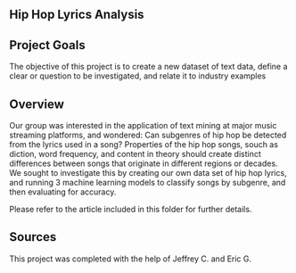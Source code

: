 ## Hip Hop Lyrics Analysis
## Project Goals
The objective of this project is to create a new dataset of text data, define a clear or question to be investigated, and relate it to industry examples

## Overview
Our group was interested in the application of text mining at major music streaming platforms, and wondered: Can subgenres of hip hop be detected from the lyrics used in a song? Properties of the hip hop songs, souch as diction, word frequency, and content in theory should create distinct differences between songs that originate in different regions or decades. We sought to investigate this by creating our own data set of hip hop lyrics, and running 3 machine learning models to classify songs by subgenre, and then evaluating for accuracy.   

Please refer to the article included in this folder for further details.

## Sources
This project was completed with the help of Jeffrey C. and Eric G.

